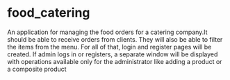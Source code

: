 # food_catering
An application for managing the food orders for a catering company.It should be able to receive orders from clients. They will also be able to filter the items from the menu. For all of that, login and register pages will be created. If admin logs in or registers, a separate window will be displayed with operations available only for the administrator like adding a product or a composite product
